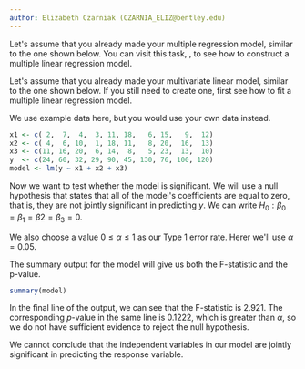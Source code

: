 ```yaml
---
author: Elizabeth Czarniak (CZARNIA_ELIZ@bentley.edu)
---
```


Let's assume that you already made your multiple regression model, similar to the one shown below. You can visit this task, , to see how to construct a multiple linear regression model.

Let's assume that you already made your multivariate linear model,
similar to the one shown below. If you still need to create one, first see
how to fit a multiple linear regression model.

We use example data here, but you would use your own data instead.

```R
x1 <- c( 2,  7,  4,  3, 11, 18,   6, 15,   9,  12)
x2 <- c( 4,  6, 10,  1, 18, 11,   8, 20,  16,  13)
x3 <- c(11, 16, 20,  6, 14,  8,   5, 23,  13,  10)
y  <- c(24, 60, 32, 29, 90, 45, 130, 76, 100, 120)
model <- lm(y ~ x1 + x2 + x3)
```

Now we want to test whether the model is significant.  We will use a null hypothesis
that states that all of the model's coefficients are equal to zero, that is, they are
not jointly significant in predicting $y$.  We can write $H_0: \beta_0 = \beta_1 = \beta2 = \beta_3 = 0$.

We also choose a value $0 \le \alpha \le 1$ as our Type 1 error rate. Herer we'll use
$\alpha=0.05$.

The summary output for the model will give us both the F-statistic and the p-value.

```R
summary(model)
```

In the final line of the output, we can see that the F-statistic is 2.921.
The corresponding $p$-value in the same line is 0.1222, which is greater than $\alpha$,
so we do not have sufficient evidence to reject the null hypothesis.

We cannot conclude that the independent variables in our model are jointly significant
in predicting the response variable.
